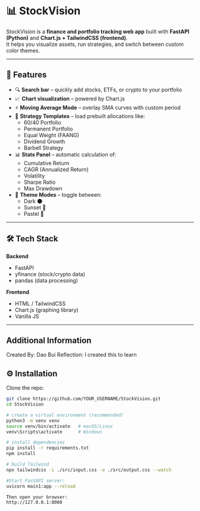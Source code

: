 # 📊 StockVision

StockVision is a **finance and portfolio tracking web app** built with **FastAPI (Python)** and **Chart.js + TailwindCSS (frontend)**.  
It helps you visualize assets, run strategies, and switch between custom color themes.

---

## 🚀 Features
- 🔍 **Search bar** – quickly add stocks, ETFs, or crypto to your portfolio  
- 📈 **Chart visualization** – powered by Chart.js  
- ⚡ **Moving Average Mode** – overlay SMA curves with custom period  
- 🧮 **Strategy Templates** – load prebuilt allocations like:
  - 60/40 Portfolio  
  - Permanent Portfolio  
  - Equal Weight (FAANG)  
  - Dividend Growth  
  - Barbell Strategy  
- 📊 **Stats Panel** – automatic calculation of:
  - Cumulative Return  
  - CAGR (Annualized Return)  
  - Volatility  
  - Sharpe Ratio  
  - Max Drawdown  
- 🎨 **Theme Modes** – toggle between:
  - Dark 🌑  
  - Sunset 🌅  
  - Pastel 🌸  

---

## 🛠 Tech Stack
**Backend**
- FastAPI  
- yfinance (stock/crypto data)  
- pandas (data processing)  

**Frontend**
- HTML / TailwindCSS  
- Chart.js (graphing library)  
- Vanilla JS  

---

## Additional Information

Created By: Dao Bui
Reflection: I created this to learn

## ⚙️ Installation

Clone the repo:
```bash
git clone https://github.com/YOUR_USERNAME/StockVision.git
cd StockVision

# create a virtual environment (recommended)
python3 -m venv venv
source venv/bin/activate   # macOS/Linux
venv\Scripts\activate      # Windows

# install dependencies
pip install -r requirements.txt
npm install

# build Tailwind
npx tailwindcss -i ./src/input.css -o ./src/output.css --watch

#Start FastAPI server:
uvicorn main1:app --reload

Then open your browser:
http://127.0.0.1:8000

